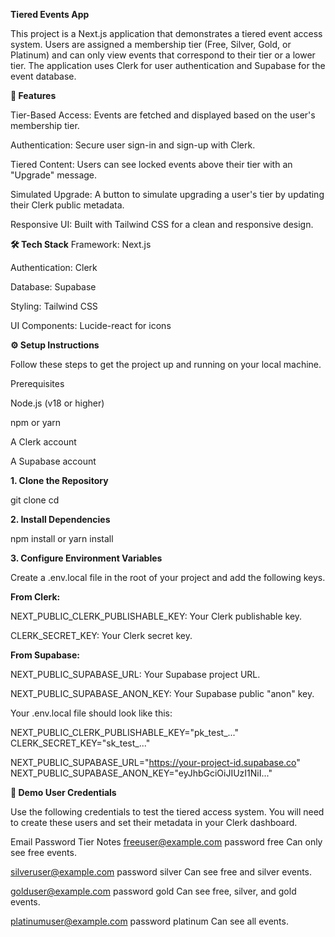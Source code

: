 **Tiered Events App**

This project is a Next.js application that demonstrates a tiered event access system. Users are assigned a membership tier (Free, Silver, Gold, or Platinum) and can only view events that correspond to their tier or a lower tier. The application uses Clerk for user authentication and Supabase for the event database.

**🚀 Features**

Tier-Based Access: Events are fetched and displayed based on the user's membership tier.

Authentication: Secure user sign-in and sign-up with Clerk.

Tiered Content: Users can see locked events above their tier with an "Upgrade" message.

Simulated Upgrade: A button to simulate upgrading a user's tier by updating their Clerk public metadata.

Responsive UI: Built with Tailwind CSS for a clean and responsive design.

**🛠️ Tech Stack**
Framework: Next.js

Authentication: Clerk

Database: Supabase

Styling: Tailwind CSS

UI Components: Lucide-react for icons

**⚙️ Setup Instructions**

Follow these steps to get the project up and running on your local machine.

Prerequisites

Node.js (v18 or higher)

npm or yarn

A Clerk account

A Supabase account

**1. Clone the Repository**

git clone <your-repo-url>
cd <your-project-folder>

**2. Install Dependencies**

npm install
or
yarn install

**3. Configure Environment Variables**

Create a .env.local file in the root of your project and add the following keys.

**From Clerk:**

NEXT_PUBLIC_CLERK_PUBLISHABLE_KEY: Your Clerk publishable key.

CLERK_SECRET_KEY: Your Clerk secret key.

**From Supabase:**

NEXT_PUBLIC_SUPABASE_URL: Your Supabase project URL.

NEXT_PUBLIC_SUPABASE_ANON_KEY: Your Supabase public "anon" key.

Your .env.local file should look like this:

NEXT_PUBLIC_CLERK_PUBLISHABLE_KEY="pk_test_..."
CLERK_SECRET_KEY="sk_test_..."

NEXT_PUBLIC_SUPABASE_URL="https://your-project-id.supabase.co"
NEXT_PUBLIC_SUPABASE_ANON_KEY="eyJhbGciOiJIUzI1NiI..."

**🔑 Demo User Credentials**

Use the following credentials to test the tiered access system. You will need to create these users and set their metadata in your Clerk dashboard.

Email	                     Password	       Tier	          Notes
freeuser@example.com	     password	       free	       Can only see free events.

silveruser@example.com	   password	      silver	     Can see free and silver events.

golduser@example.com	     password     	gold	       Can see free, silver, and gold events.

platinumuser@example.com	 password	    platinum	     Can see all events.
